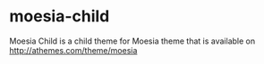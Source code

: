 # moesia-child
Moesia Child is a child theme for Moesia theme that is available on http://athemes.com/theme/moesia
